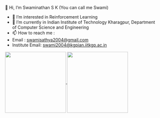  👋 Hi, I’m Swaminathan S K (You can call me Swami)
- 👀 I’m interested in Reinforcement Learning
- 🌱 I’m currently in Indian Institute of Technology Kharagpur, Department of Computer Science and Engineering
- 📫 How to reach me :
-   Email : swamisathya2004@gmail.com
-   Institute Email: swami2004@kgpian.iitkgp.ac.in
<a href="https://github.com/anuraghazra/github-readme-stats">
  <img height=200 align="center" src="https://github-readme-stats.vercel.app/api?username=SwaminathanSK&bg_color=00000000" />
</a>
<a href="https://github.com/anuraghazra/convoychat">
  <img height=200 align="center" src="https://github-readme-stats.vercel.app/api/top-langs/?username=SwaminathanSK&layout=donut&bg_color=00000000" />
</a>

<!--
**SwaminathanSK/SwaminathanSK** is a ✨ _special_ ✨ repository because its `README.md` (this file) appears on your GitHub profile.

Here are some ideas to get you started:

- 🔭 I’m currently working on ...
- 🌱 I’m currently learning ...
- 👯 I’m looking to collaborate on ...
- 🤔 I’m looking for help with ...
- 💬 Ask me about ...
- 📫 How to reach me: ...
- 😄 Pronouns: ...
- ⚡ Fun fact: ...
-->
